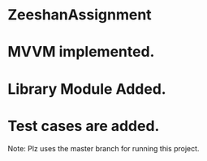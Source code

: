 # ZeeshanAssignment

# MVVM implemented.
# Library Module Added.
# Test cases are added.

Note: Plz uses the master branch for running this project.
